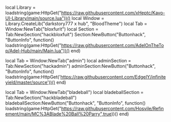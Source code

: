 local Library = loadstring(game:HttpGet("https://raw.githubusercontent.com/xHeptc/Kavo-UI-Library/main/source.lua"))()
local Window = Library.CreateLib("darkstory777 x hub", "BloodTheme")
local Tab = Window:NewTab("bloxfurit")
local Section = Tab:NewSection("hackbloxfuit")
Section:NewButton("Buttonhack", "ButtonInfo", function()
    loadstring(game:HttpGet("https://raw.githubusercontent.com/AdelOnTheTop/Adel-Hub/main/Main.lua"))()
end)

local Tab = Window:NewTab("admin")
local adminSection = Tab:NewSection("hackadmin")
adminSection:NewButton("Buttonhack", "ButtonInfo", function()
    loadstring(game:HttpGet('https://raw.githubusercontent.com/EdgeIY/infiniteyield/master/source'))()
end)

local Tab = Window:NewTab("bladeball")
local bladeballSection = Tab:NewSection("hackbladeball")
bladeballSection:NewButton("Buttonhack", "ButtonInfo", function()
    loadstring(game:HttpGet("https://raw.githubusercontent.com/Hosvile/Refinement/main/MC%3ABlade%20Ball%20Parry",true))()
end)
